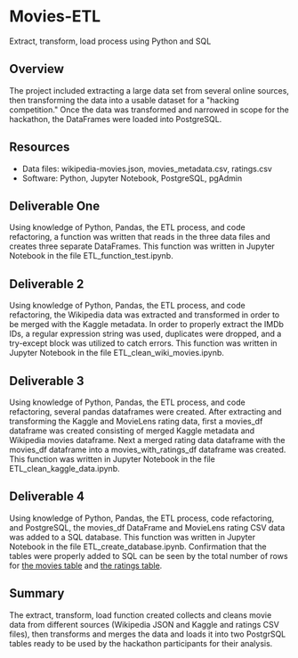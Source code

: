 # Movies-ETL

Extract, transform, load process using Python and SQL

## Overview

The project included extracting a large data set from several online sources, then transforming the data into a usable dataset for a "hacking competition." Once the data was transformed and narrowed in scope for the hackathon, the DataFrames were loaded into PostgreSQL.

## Resources

- Data files: wikipedia-movies.json, movies_metadata.csv, ratings.csv
- Software: Python, Jupyter Notebook, PostgreSQL, pgAdmin

## Deliverable One

Using knowledge of Python, Pandas, the ETL process, and code refactoring, a function was written that reads in the three data files and creates three separate DataFrames. This function was written in Jupyter Notebook in the file ETL_function_test.ipynb.

## Deliverable 2

Using knowledge of Python, Pandas, the ETL process, and code refactoring, the Wikipedia data was extracted and transformed in order to be merged with the Kaggle metadata. In order to properly extract the IMDb IDs, a regular expression string was used, duplicates were dropped, and a try-except block was utilized to catch errors. This function was written in Jupyter Notebook in the file ETL_clean_wiki_movies.ipynb.

## Deliverable 3

Using knowledge of Python, Pandas, the ETL process, and code refactoring, several pandas dataframes were created. After extracting and transforming the Kaggle and MovieLens rating data, first a movies_df dataframe was created consisting of merged Kaggle metadata and Wikipedia movies dataframe. Next a merged rating data dataframe with the movies_df dataframe into a movies_with_ratings_df dataframe was created. This function was written in Jupyter Notebook in the file ETL_clean_kaggle_data.ipynb.

## Deliverable 4

Using knowledge of Python, Pandas, the ETL process, code refactoring, and PostgreSQL, the movies_df DataFrame and MovieLens rating CSV data was added to a SQL database. This function was written in Jupyter Notebook in the file ETL_create_database.ipynb. Confirmation that the tables were properly added to SQL can be seen by the total number of rows for [the movies table](https://github.com/josephrodini/Movies-ETL/blob/main/Resources/movies_query.PNG) and [the ratings table](https://github.com/josephrodini/Movies-ETL/blob/main/Resources/ratings_query.PNG).

## Summary

The extract, transform, load function created collects and cleans movie data from different sources (Wikipedia JSON and Kaggle and ratings CSV files), then transforms and merges the data and loads it into two PostgrSQL tables ready to be used by the hackathon participants for their analysis.

